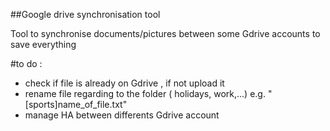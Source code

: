 ##Google drive synchronisation tool

Tool to synchronise documents/pictures between some Gdrive accounts to save everything 


#to do :
* check if file is already on Gdrive , if not upload it
* rename file regarding to the folder ( holidays, work,...) e.g. "[sports]name_of_file.txt"
* manage HA between differents Gdrive account